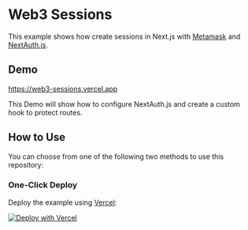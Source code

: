 # Web3 Sessions

This example shows how create sessions in Next.js with [Metamask](https://metamask.io/) and [NextAuth.js](https://next-auth.js.org/).

## Demo

https://web3-sessions.vercel.app

This Demo will show how to configure NextAuth.js and create a custom hook to protect routes.

## How to Use

You can choose from one of the following two methods to use this repository:

### One-Click Deploy

Deploy the example using [Vercel](https://vercel.com?utm_source=github&utm_medium=readme&utm_campaign=vercel-examples):

[![Deploy with Vercel](https://vercel.com/button)](https://vercel.com/new/clone?repository-url=https://github.com/vercel/examples/tree/main/solutions/web3-sessions&project-name=web3-sessions&repository-name=web3-sessions)


